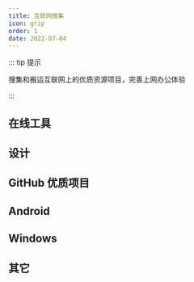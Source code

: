 ```yaml
---
title: 互联网搜集
icon: grip
order: 1
date: 2022-07-04
---
```


::: tip 提示

搜集和搬运互联网上的优质资源项目，完善上网办公体验

:::

## 在线工具

<div class="vp-card-container">
    <VPCard title="在线工具箱" desc="在线工具箱" logo="https://tool.lu/favicon.ico" link="https://tool.lu" background="rgba(249, 252, 253, 1)" />
    <VPCard title="Diagrams" desc="Diagrams在线绘图" logo="https://app.diagrams.net/images/apple-touch-icon.png" link="https://app.diagrams.net/" background="rgba(249, 252, 253, 1)" />
    <VPCard title="Bigjpg" desc="放大图片" logo="https://bigjpg.com/htdocs/favicon.ico" link="https://bigjpg.com/" background="rgba(249, 252, 253, 1)" />
    <VPCard title="Removebg" desc="智能抠图" logo="https://www.remove.bg/apple-touch-icon.png" link="https://www.remove.bg/zh" background="rgba(249, 252, 253, 1)" />
    <VPCard title="carbon" desc="代码转图片" logo="https://carbon.now.sh/favicon.ico" link="https://carbon.now.sh/" background="rgba(249, 252, 253, 1)" />
    <VPCard title="Aconvert" desc="转换PDF、文档、电子书、图像、视频、音频、压缩" logo="https://www.aconvert.com/favicon.ico" link="https://www.aconvert.com/cn/" background="rgba(249, 252, 253, 1)" />
    <VPCard title="Photopea" desc="在线PS" logo="https://www.photopea.com/promo/icon512.png" link="https://www.photopea.com/" background="rgba(249, 252, 253, 1)" />
    <VPCard title="PhotoKit" desc="人工智能照片编辑" logo="https://photokit.com/favicon.ico" link="https://photokit.com/" background="rgba(249, 252, 253, 1)" />
</div>

## 设计

<div class="vp-card-container">
    <VPCard title="Designdev" desc="Design & Dev Tools For Creators" logo="https://design.dev/assets/img/logo.svg" link="https://design.dev/" background="rgba(249, 252, 253, 1)" />
    <VPCard title="Coolors" desc="配色网站" logo="https://coolors.co/assets/img/favicon.png" link="https://coolors.co/" background="rgba(249, 252, 253, 1)" />
    <VPCard title="Uigradients" desc="渐变色" logo="https://uigradients.com/static/images/favicon-16x16.png" link="https://uigradients.com" background="rgba(249, 252, 253, 1)" />
    <VPCard title="Adobe Color" desc="Adobe Color" logo="https://color.adobe.com/favicon.ico" link="https://color.adobe.com/zh/create/color-wheel" background="rgba(249, 252, 253, 1)" />
    <VPCard title="Iconfont" desc="阿里巴巴矢量图标库" logo="https://img.alicdn.com/imgextra/i4/O1CN01XZe8pH1USpiUNT1QN_!!6000000002517-2-tps-114-114.png" link="https://www.iconfont.cn/" background="rgba(249, 252, 253, 1)" />
</div>

## GitHub 优质项目

<div class="vp-card-container">
    <VPCard title="ExplorerPatcher" desc="该项目旨在提升 Windows 上的工作环境" logo="https://avatars.githubusercontent.com/u/6503598?v=4" link="https://github.com/valinet/ExplorerPatcher" background="rgba(249, 252, 253, 1)" />
    <VPCard title="WeChat Selkies" desc="基于Selkies的Linux网页版微信/QQ，支持本地中文输入法，支持AMD64和ARM64。 " logo="https://avatars.githubusercontent.com/u/754373?v=4" link="https://github.com/nickrunning/wechat-selkies" background="rgba(249, 252, 253, 1)" />
    <VPCard title="绝版游戏保护工程" desc="游戏保护项目" logo="https://avatars.githubusercontent.com/u/3035071?v=4" link="https://github.com/skywind3000/preserve-cd" background="rgba(249, 252, 253, 1)" />
    <VPCard title="PowerToys" desc="微软出品，自定义Windows和简化日常任务" logo="https://s3.bmp.ovh/imgs/2025/10/15/5d046f8f5d086cc9.png" link="https://github.com/microsoft/PowerToys/releases" background="rgba(249, 252, 253, 1)" />
    <VPCard title="Iterm2-color-schemes" desc="各种系统的终端主题" logo="https://store-images.s-microsoft.com/image/apps.8232.13926773940052066.8978812d-6c65-429b-835d-2cecd178e2d7.7cb2976d-0593-49c3-8ab7-8bce4a09d750?h=115" link="https://github.com/mbadolato/iTerm2-Color-Schemes" background="rgba(249, 252, 253, 1)" />
    <VPCard title="AI Video Transcriber" desc="使用人工智能转录和总结视频内容。开源、多平台、支持多种语言。" logo="https://avatars.githubusercontent.com/u/194393432?v=4" link="https://github.com/wendy7756/AI-Video-Transcriber" background="rgba(249, 252, 253,1)" />
    <VPCard title="阅读" desc="可以自定义网络来源内容的阅读工具。" logo="https://gedoor.github.io/img/logo.png" link="https://gedoor.github.io/download" background="rgba(249, 252, 253, 1)" />
    <VPCard title="Chromium" desc="安卓版无Google服务的Chrome浏览器" logo="https://www.chromium.org/_assets/icon-chromium-96.png" link="https://github.com/ungoogled-software/ungoogled-chromium-android/releases" background="rgba(249, 252, 253,1)" />
    <VPCard title="So Novel" desc="So Novel 是一款通用的网页内容处理与导出工具" logo="https://github.com/freeok/so-novel/raw/main/assets/logo.png" link="https://github.com/freeok/so-novel" background="rgba(249, 252, 253,1)" />
</div>

## Android

<div class="vp-card-container">
    <VPCard title="Z-library" desc="全球互联网最大免费图书馆" logo="https://s3.bmp.ovh/imgs/2025/10/26/92075fe4fd03672d.jpg" link="https://s3proxy.cdn-zlib.sk/te_public_files/soft/android/zlibrary-app-latest.apk" background="rgba(249, 252, 253, 1)" />
    <VPCard title="影视仓" desc="基于TVBox开源代码修改的优秀APP软件" logo="https://bbs.qiqiv.cn/uc_server/data/avatar/000/00/00/01_avatar_middle.jpg" link="https://bbs.qiqiv.cn/thread-11997-1-1.html" background="rgba(249, 252, 253, 1)" />
</div>

## Windows

<div class="vp-card-container">
    <VPCard title="File Converter" desc="使用Windows上下文菜单转换媒体文件" logo="https://file-converter.io/images/application-icon.png" link="https://file-converter.io/" background="rgba(249, 252, 253,1)" />
    <VPCard title="Thunderbird" desc="Mozilla 出品的收件箱" logo="https://www.thunderbird.net/media/img/thunderbird/favicon.ico" link="https://www.thunderbird.net/zh-CN/thunderbird/all/" background="rgba(249, 252, 253, 1)" />
    <VPCard title="Windows轻松设置" desc="新系统快速设置" logo="https://www.microsoft.com/favicon.ico" link="https://bbs.pcbeta.com/viewthread-1972024-1-1.html" background="rgba(249, 252, 253, 1)" />
    <VPCard title="图吧工具箱" desc="官网，但是只有夸克网盘链接" logo="https://www.tubatool.com/favicon.ico" link="https://www.tubatool.com/" background="rgba(249, 252, 253, 1)" />
    <VPCard title="音乐内嵌歌词管理器" desc="52破解 jumpbull 制作的小工具（提取码: gcf2 ）" logo="https://avatar.52pojie.cn/data/avatar/000/70/30/02_avatar_middle.jpg" link="https://wwx.lanzoux.com/b01hxwx9g" background="rgba(249, 252, 253, 1)" />
</div>

## 其它

<div class="vp-card-container">
    <VPCard title="Wallhaven" desc="网上最优质壁纸的来源!" logo="https://wallhaven.cc/favicon.ico" link="https://wallhaven.cc/" background="rgba(249, 252, 253, 1)" />
    <VPCard title="Archive" desc="互联网档案馆" logo="https://archive.org/offshoot_assets/favicon.ico" link="https://archive.org/" background="rgba(249, 252, 253, 1)" />
    <VPCard title="PicGo" desc="图片上传、管理新体验" link="https://picgo.github.io/PicGo-Doc/" background="rgba(249, 252, 253, 1)" />
    <VPCard title= "JETBRA.IN CHECKER | IPFS" desc= "Jetbrains系列激活" logo= "https://img.icons8.com/?size=1200&id=jUw5rFZE2a5d&format=jpg" link= "https://3.jetbra.in" background= "rgba(249, 252, 253, 1)" />
    <VPCard title= "RealFaviconGenerator" desc= "网站图标生成器" logo= "https://realfavicongenerator.net/assets/images/logo.png" link= "https://realfavicongenerator.net/" background="rgba(249, 252, 253, 1)" />
    <VPCard title= "Image Hosting" desc= "16图床，永久免费，无需登录的图床" logo= "https://111666.best/favicon.ico" link= "https://111666.best/" background="rgba(249, 252, 253, 1)" />
    <VPCard title="ossnav" desc="开源精选：探索免费优质的开源软件工具，尽享数字自由 " logo="https://www.ossnav.com/wp-content/uploads/2024/11/1732557264-open-64.png" link="https://www.ossnav.com/" background="rgba(249, 252, 253, 1)" />
</div>

